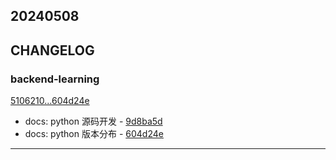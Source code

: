 ## 20240508

## CHANGELOG

### backend-learning

[5106210...604d24e](https://github.com/zhbhun/backend-learning/compare/5106210...604d24e)

* docs: python 源码开发 - [9d8ba5d](https://github.com/zhbhun/backend-learning/commit/9d8ba5d42e1eae1a9e1f80190286ce387c43335d)
* docs: python 版本分布 - [604d24e](https://github.com/zhbhun/backend-learning/commit/604d24e9a07a196a5e0f85c022b3ba130891854b)

---

